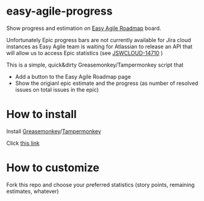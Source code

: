 # easy-agile-progress
Show progress and estimation on [Easy Agile Roadmap](https://marketplace.atlassian.com/apps/1215695/easy-agile-roadmaps-for-jira?hosting=cloud&tab=overview) board.

Unfortunately Epic progress bars are not currently available for Jira cloud instances as Easy Agile team is waiting for Atlassian to release an API that will allow us to access Epic statistics (see [JSWCLOUD-14710](https://jira.atlassian.com/browse/JSWCLOUD-14710) )

This is a simple, quick&dirty Greasemonkey/Tampermonkey script that
* Add a button to the Easy Agile Roadmap page
* Show the origianl epic estimate and the progress (as number of resolved issues on total issues in the epic)

# How to install
Install [Greasemonkey](https://addons.mozilla.org/it/firefox/addon/greasemonkey/)/[Tampermonkey](https://chrome.google.com/webstore/detail/tampermonkey/dhdgffkkebhmkfjojejmpbldmpobfkfo?hl=it)

Click [this link](https://raw.githubusercontent.com/totomz/easy-agile-progress/master/script.js)

# How to customize
Fork this repo and choose your preferred statistics (story points, remaining estimates, whatever)
